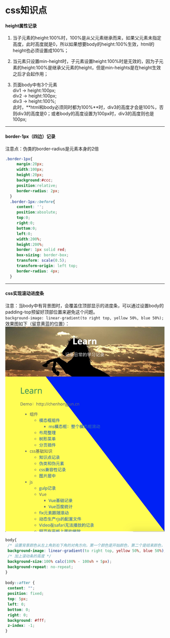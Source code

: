 # css知识点
#### height属性记录
1. 当子元素的height:100%时，100%是从父元素继承而来，如果父元素未指定高度，此时高度就是0，所以如果想要body的height:100%生效，html的height也必须设置成100%；  


2. 当元素只设置min-height时，子元素设置height:100%时是无效的，因为子元素的height:100%是继承父元素的height，但是min-heights是在height生效之后才会起作用；


3. 页面body中有3个元素  
   div1 -> height:100px;   
   div2 -> height:100px;  
   div3 -> height:100%;  
   此时，**html和body必须同时都为100%**时，div3的高度才会是100%，否则div3的高度是0；或者body的高度设置为100px时，div3的高度则也是100px;
---
#### border-1px（四边）记录
注意点：伪类的border-radius是元素本身的2倍
```css
.border-1px{
     margin:20px;
     width:100px;
     height:20px;
     background:#ccc;
     position:relative;
     border-radius: 2px;
  }
  .border-1px::before{
     content: '';
     position:absolute;
     top:0;
     right:0;
     bottom:0;
     left:0;
     width:200%;
     height:200%;
     border: 1px solid red;
     box-sizing: border-box;
     transform: scale(0.5);
     transform-origin: left top;
     border-radius: 4px;
  }
```
----
#### css实现滚动进度条
注意：当body中有背景图时，会覆盖住顶部显示的进度条，可以通过设置body的padding-top预留好顶部位置来避免这个问题。    
`background-image: linear-gradient(to right top, yellow 50%, blue 50%);`效果图如下（留意黄蓝的位置）：
![liner-gradient](image-center/linear-gradient.jpg)

```css
body{
 /* 设置背景颜色从左上角到右下角的对角方向，第一个颜色是开始颜色，第二个是结束颜色，后面百分比是渐变位置 */
 background-image: linear-gradient(to right top, yellow 50%, blue 50%);
 /* 加上滚动条的高度 */
 background-size:100% calc(100% - 100vh + 5px);
 background-repeat: no-repeat;
}

body::after {
 content: "";
 position: fixed;
 top: 5px;
 left: 0;
 bottom: 0;
 right: 0;
 background: #fff;
 z-index: -1;
}
```
